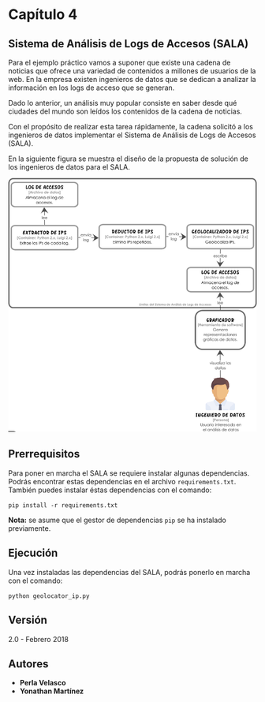 # Capítulo 4

## Sistema de Análisis de Logs de Accesos (SALA)

Para el ejemplo práctico vamos a suponer que existe una cadena de noticias que ofrece una variedad de contenidos a millones de usuarios de la web. En la empresa existen ingenieros de datos que se dedican a analizar la información en los logs de acceso que se generan.

Dado lo anterior, un análisis muy popular consiste en saber desde qué ciudades del mundo son leídos los contenidos de la cadena de noticias. 

Con el propósito de realizar esta tarea rápidamente, la cadena solicitó a los ingenieros de datos implementar el Sistema de Análisis de Logs de Accesos (SALA).

En la siguiente figura se muestra el diseño de la propuesta de solución de los ingenieros de datos para el SALA.

![Vista de contenedores del SALA](docs/diagrama_contenedores_capitulo_4.png)

## Prerrequisitos

Para poner en marcha el SALA se requiere instalar algunas dependencias. Podrás encontrar estas dependencias en el archivo `requirements.txt`. También puedes instalar éstas dependencias con el comando:

```shell
pip install -r requirements.txt
```

**Nota:** se asume que el gestor de dependencias `pip` se ha instalado previamente.

## Ejecución

Una vez instaladas las dependencias del SALA, podrás ponerlo en marcha con el comando:

```shell
python geolocator_ip.py
```

## Versión

2.0 - Febrero 2018

## Autores

* **Perla Velasco**
* **Yonathan Martínez**
